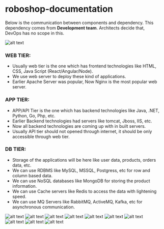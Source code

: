 # roboshop-documentation

Below is the communication between components and dependency. This dependency comes from **Development team**. Architects decide that, DevOps has no scope in this.

![alt text](roboshop.jpg)

### WEB TIER:
* Usually web tier is the one which has frontend technologies like HTML, CSS, Java Script (React/Angular/Node).
* We use web server to deploy these kind of applications.
* Earlier Apache Server was popular, Now Nginx is the most popular web server.

### APP TIER:
* APP/API Tier is the one which has backend technologies like Java, .NET, Python, Go, Php, etc.
* Earlier Backend technologies had servers like tomcat, Jboss, IIS, etc.
* Now all backend technologies are coming up with in built servers.
* Usually API tier should not opened through internet, it should be only accessible through web tier.

### DB TIER:
* Storage of the applications will be here like user data, products, orders data, etc.
* We can use RDBMS like MySQL, MSSQL, Postgress, etc for row and column based data.
* We can use NoSQL databases like MongoDB for storing the product information.
* We can use Cache servers like Redis to access the data with lightening speed.
* We can use MQ Servers like RabbitMQ, ActiveMQ, Kafka, etc for asynchronous communication.

![alt text](201RS_Home.jpg)
![alt text](202RS-loginRegisterUser.jpg)
![alt text](203RS_loginErrorUserExist.jpg)
![alt text](204RS_UserRegisterLogin.jpg)
![alt text](205Rs_AddToCart.jpg)
![alt text](206RS_cartValue.jpg)
![alt text](207RS_shippingAddress.jpg)
![alt text](208RS_shippingInfo.jpg)
![alt text](209RS_payment.jpg)
![alt text](210RS_orderPlaced.jpg)